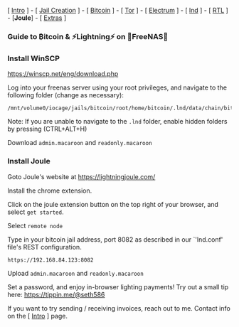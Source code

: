 [ [Intro](README.md) ] - [ [Jail Creation](freenas_1_jail_creation.md) ] - [ [Bitcoin](freenas_2_bitcoin.md) ] - [ [Tor](freenas_3_tor.md) ] - [ [Electrum](freenas_4_electrum.md) ] - [ [lnd](freenas_5_lnd.md) ] - [ [RTL](freenas_6_rtl.md) ] - [**Joule**] - [ [Extras](extras.md) ]

### Guide to ₿itcoin & ⚡Lightning️⚡ on 🦈FreeNAS🦈

### Install WinSCP
https://winscp.net/eng/download.php

Log into your freenas server using your root privileges, and navigate to the following folder (change as necessary):
```
/mnt/volume0/iocage/jails/bitcoin/root/home/bitcoin/.lnd/data/chain/bitcoin/mainnet
```
Note: If you are unable to navigate to the `.lnd` folder, enable hidden folders by pressing (CTRL+ALT+H)

Download `admin.macaroon` and `readonly.macaroon`

### Install Joule

Goto Joule's website at https://lightningjoule.com/

Install the chrome extension.

Click on the joule extension button on the top right of your browser, and select `get started`. 

Select `remote node`

Type in your bitcoin jail address, port 8082 as described in our `'lnd.conf' file's REST configuration.
```
https://192.168.84.123:8082
```

Upload `admin.macaroon` and `readonly.macaroon`

Set a password, and enjoy in-browser lighting payments! Try out a small tip here:
https://tippin.me/@seth586

If you want to try sending / receiving invoices, reach out to me. Contact info on the [ [Intro](README.md) ] page.
